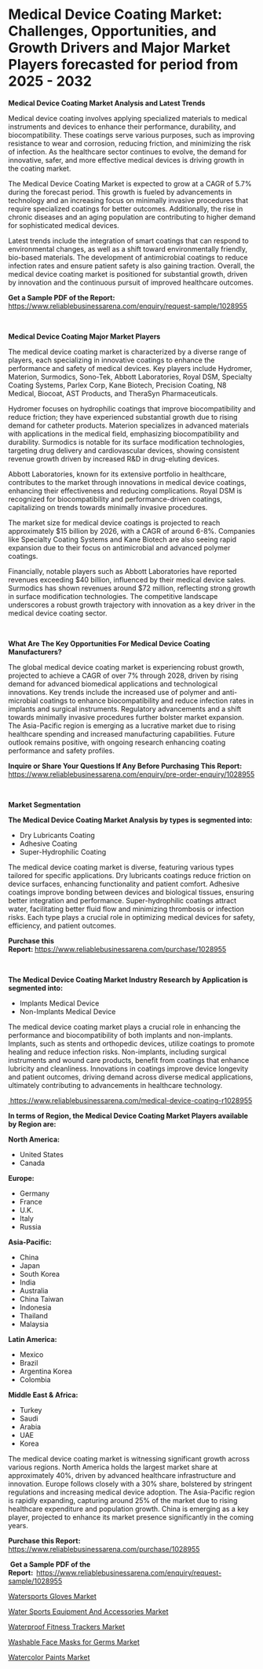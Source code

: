 <p><h1>Medical Device Coating Market: Challenges, Opportunities, and Growth Drivers and Major Market Players forecasted for period from 2025 - 2032</h1></p><p><strong>Medical Device Coating Market Analysis and Latest Trends</strong></p>
<p><p>Medical device coating involves applying specialized materials to medical instruments and devices to enhance their performance, durability, and biocompatibility. These coatings serve various purposes, such as improving resistance to wear and corrosion, reducing friction, and minimizing the risk of infection. As the healthcare sector continues to evolve, the demand for innovative, safer, and more effective medical devices is driving growth in the coating market.</p><p>The Medical Device Coating Market is expected to grow at a CAGR of 5.7% during the forecast period. This growth is fueled by advancements in technology and an increasing focus on minimally invasive procedures that require specialized coatings for better outcomes. Additionally, the rise in chronic diseases and an aging population are contributing to higher demand for sophisticated medical devices.</p><p>Latest trends include the integration of smart coatings that can respond to environmental changes, as well as a shift toward environmentally friendly, bio-based materials. The development of antimicrobial coatings to reduce infection rates and ensure patient safety is also gaining traction. Overall, the medical device coating market is positioned for substantial growth, driven by innovation and the continuous pursuit of improved healthcare outcomes.</p></p>
<p><strong>Get a Sample PDF of the Report:&nbsp;</strong> <a href="https://www.reliablebusinessarena.com/enquiry/request-sample/1028955?utm_campaign=1871&utm_medium=2&utm_source=Github&utm_content=ia&utm_term=21032025&utm_id=medical-device-coating">https://www.reliablebusinessarena.com/enquiry/request-sample/1028955</a></p>
<p>&nbsp;</p>
<p><strong>Medical Device Coating Major Market Players</strong></p>
<p><p>The medical device coating market is characterized by a diverse range of players, each specializing in innovative coatings to enhance the performance and safety of medical devices. Key players include Hydromer, Materion, Surmodics, Sono-Tek, Abbott Laboratories, Royal DSM, Specialty Coating Systems, Parlex Corp, Kane Biotech, Precision Coating, N8 Medical, Biocoat, AST Products, and TheraSyn Pharmaceuticals.</p><p>Hydromer focuses on hydrophilic coatings that improve biocompatibility and reduce friction; they have experienced substantial growth due to rising demand for catheter products. Materion specializes in advanced materials with applications in the medical field, emphasizing biocompatibility and durability. Surmodics is notable for its surface modification technologies, targeting drug delivery and cardiovascular devices, showing consistent revenue growth driven by increased R&D in drug-eluting devices.</p><p>Abbott Laboratories, known for its extensive portfolio in healthcare, contributes to the market through innovations in medical device coatings, enhancing their effectiveness and reducing complications. Royal DSM is recognized for biocompatibility and performance-driven coatings, capitalizing on trends towards minimally invasive procedures.</p><p>The market size for medical device coatings is projected to reach approximately $15 billion by 2026, with a CAGR of around 6-8%. Companies like Specialty Coating Systems and Kane Biotech are also seeing rapid expansion due to their focus on antimicrobial and advanced polymer coatings.</p><p>Financially, notable players such as Abbott Laboratories have reported revenues exceeding $40 billion, influenced by their medical device sales. Surmodics has shown revenues around $72 million, reflecting strong growth in surface modification technologies. The competitive landscape underscores a robust growth trajectory with innovation as a key driver in the medical device coating sector.</p></p>
<p>&nbsp;</p>
<p><strong>What Are The Key Opportunities For Medical Device Coating Manufacturers?</strong></p>
<p><p>The global medical device coating market is experiencing robust growth, projected to achieve a CAGR of over 7% through 2028, driven by rising demand for advanced biomedical applications and technological innovations. Key trends include the increased use of polymer and anti-microbial coatings to enhance biocompatibility and reduce infection rates in implants and surgical instruments. Regulatory advancements and a shift towards minimally invasive procedures further bolster market expansion. The Asia-Pacific region is emerging as a lucrative market due to rising healthcare spending and increased manufacturing capabilities. Future outlook remains positive, with ongoing research enhancing coating performance and safety profiles.</p></p>
<p><strong>Inquire or Share Your Questions If Any Before Purchasing This Report:</strong> <a href="https://www.reliablebusinessarena.com/enquiry/pre-order-enquiry/1028955?utm_campaign=1871&utm_medium=2&utm_source=Github&utm_content=ia&utm_term=21032025&utm_id=medical-device-coating">https://www.reliablebusinessarena.com/enquiry/pre-order-enquiry/1028955</a></p>
<p>&nbsp;</p>
<p><strong>Market Segmentation</strong></p>
<p><strong>The Medical Device Coating Market Analysis by types is segmented into:</strong></p>
<p><ul><li>Dry Lubricants Coating</li><li>Adhesive Coating</li><li>Super-Hydrophilic Coating</li></ul></p>
<p><p>The medical device coating market is diverse, featuring various types tailored for specific applications. Dry lubricants coatings reduce friction on device surfaces, enhancing functionality and patient comfort. Adhesive coatings improve bonding between devices and biological tissues, ensuring better integration and performance. Super-hydrophilic coatings attract water, facilitating better fluid flow and minimizing thrombosis or infection risks. Each type plays a crucial role in optimizing medical devices for safety, efficiency, and patient outcomes.</p></p>
<p><strong>Purchase this Report:&nbsp;</strong><a href="https://www.reliablebusinessarena.com/purchase/1028955?utm_campaign=1871&utm_medium=2&utm_source=Github&utm_content=ia&utm_term=21032025&utm_id=medical-device-coating">https://www.reliablebusinessarena.com/purchase/1028955</a></p>
<p>&nbsp;</p>
<p><strong>The Medical Device Coating Market Industry Research by Application is segmented into:</strong></p>
<p><ul><li>Implants Medical Device</li><li>Non-Implants Medical Device</li></ul></p>
<p><p>The medical device coating market plays a crucial role in enhancing the performance and biocompatibility of both implants and non-implants. Implants, such as stents and orthopedic devices, utilize coatings to promote healing and reduce infection risks. Non-implants, including surgical instruments and wound care products, benefit from coatings that enhance lubricity and cleanliness. Innovations in coatings improve device longevity and patient outcomes, driving demand across diverse medical applications, ultimately contributing to advancements in healthcare technology.</p></p>
<p><a href="https://www.reliablebusinessarena.com/medical-device-coating-r1028955?utm_campaign=1871&utm_medium=2&utm_source=Github&utm_content=ia&utm_term=21032025&utm_id=medical-device-coating">&nbsp;https://www.reliablebusinessarena.com/medical-device-coating-r1028955</a></p>
<p><strong>In terms of Region, the Medical Device Coating Market Players available by Region are:</strong></p>
<p>
    <p> <strong> North America: </strong>
        <ul>
            <li>United States</li>
            <li>Canada</li>
        </ul>
        </p> 
    <p> <strong> Europe: </strong>
        <ul>
            <li>Germany</li>
            <li>France</li>
            <li>U.K.</li>
            <li>Italy</li>
            <li>Russia</li>
        </ul>
        </p> 
    <p> <strong> Asia-Pacific: </strong>
        <ul>
            <li>China</li>
            <li>Japan</li>
            <li>South Korea</li>
            <li>India</li>
            <li>Australia</li>
            <li>China Taiwan</li>
            <li>Indonesia</li>
            <li>Thailand</li>
            <li>Malaysia</li>
        </ul>
        </p> 
    <p> <strong> Latin America: </strong>
        <ul>
            <li>Mexico</li>
            <li>Brazil</li>
            <li>Argentina Korea</li>
            <li>Colombia</li>
        </ul>
        </p> 
    <p> <strong> Middle East & Africa: </strong>
        <ul>
            <li>Turkey</li>
            <li>Saudi</li>
            <li>Arabia</li>
            <li>UAE</li>
            <li>Korea</li>
        </ul>
    </p>
    </p>
<p><p>The medical device coating market is witnessing significant growth across various regions. North America holds the largest market share at approximately 40%, driven by advanced healthcare infrastructure and innovation. Europe follows closely with a 30% share, bolstered by stringent regulations and increasing medical device adoption. The Asia-Pacific region is rapidly expanding, capturing around 25% of the market due to rising healthcare expenditure and population growth. China is emerging as a key player, projected to enhance its market presence significantly in the coming years.</p></p>
<p><strong>Purchase this Report: </strong><a href="https://www.reliablebusinessarena.com/purchase/1028955?utm_campaign=1871&utm_medium=2&utm_source=Github&utm_content=ia&utm_term=21032025&utm_id=medical-device-coating">https://www.reliablebusinessarena.com/purchase/1028955</a></p>
<p>&nbsp;<strong>Get a Sample PDF of the Report:&nbsp;&nbsp;</strong><a href="https://www.reliablebusinessarena.com/enquiry/request-sample/1028955?utm_campaign=1871&utm_medium=2&utm_source=Github&utm_content=ia&utm_term=21032025&utm_id=medical-device-coating">https://www.reliablebusinessarena.com/enquiry/request-sample/1028955</a></p>
<p><strong></strong></p>
<p><p><a href="https://github.com/manesros8/Market-Research-Report-List-1/blob/main/watersports-gloves-market.md?utm_campaign=1871&utm_medium=2&utm_source=Github&utm_content=ia&utm_term=21032025&utm_id=medical-device-coating">Watersports Gloves Market</a></p><p><a href="https://github.com/hgf64gh/Market-Research-Report-List-2/blob/main/water-sports-equipment-and-accessories-market.md?utm_campaign=1871&utm_medium=2&utm_source=Github&utm_content=ia&utm_term=21032025&utm_id=medical-device-coating">Water Sports Equipment And Accessories Market</a></p><p><a href="https://github.com/WashimHussain441/Market-Research-Report-List-2/blob/main/waterproof-fitness-trackers-market.md?utm_campaign=1871&utm_medium=2&utm_source=Github&utm_content=ia&utm_term=21032025&utm_id=medical-device-coating">Waterproof Fitness Trackers Market</a></p><p><a href="https://github.com/marloy8/Market-Research-Report-List-7/blob/main/washable-face-masks-for-germs-market.md?utm_campaign=1871&utm_medium=2&utm_source=Github&utm_content=ia&utm_term=21032025&utm_id=medical-device-coating">Washable Face Masks for Germs Market</a></p><p><a href="https://github.com/SanjidaMahmud54/Market-Research-Report-List-2/blob/main/watercolor-paints-market.md?utm_campaign=1871&utm_medium=2&utm_source=Github&utm_content=ia&utm_term=21032025&utm_id=medical-device-coating">Watercolor Paints Market</a></p></p>